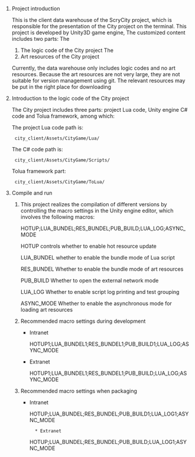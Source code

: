 
1. Project introduction

	This is the client data warehouse of the ScryCity project, which is responsible for the presentation of the City project on the terminal. This project is developed by Unity3D game engine,
	The customized content includes two parts:
	The
	1. The logic code of the City project
	The
	2. Art resources of the City project

	Currently, the data warehouse only includes logic codes and no art resources. Because the art resources are not very large, they are not suitable for version management using git.
	The relevant resources may be put in the right place for downloading

2. Introduction to the logic code of the City project

	The City project includes three parts: project Lua code, Unity engine C# code and Tolua framework, among which:

	The project Lua code path is:

		city_client/Assets/CityGame/Lua/

	The C# code path is:

		city_client/Assets/CityGame/Scripts/

	Tolua framework part:

		city_client/Assets/CityGame/ToLua/

3. Compile and run

	1. This project realizes the compilation of different versions by controlling the macro settings in the Unity engine editor, which involves the following macros:

		HOTUP;LUA_BUNDEL;RES_BUNDEL;PUB_BUILD;LUA_LOG;ASYNC_MODE

		HOTUP controls whether to enable hot resource update

		LUA_BUNDEL whether to enable the bundle mode of Lua script

		RES_BUNDEL Whether to enable the bundle mode of art resources

		PUB_BUILD Whether to open the external network mode

		LUA_LOG Whether to enable script log printing and test grouping

		ASYNC_MODE Whether to enable the asynchronous mode for loading art resources
		
	2. Recommended macro settings during development

		* Intranet

			HOTUP1;LUA_BUNDEL1;RES_BUNDEL1;PUB_BUILD1;LUA_LOG;ASYNC_MODE

		* Extranet

			HOTUP1;LUA_BUNDEL1;RES_BUNDEL1;PUB_BUILD;LUA_LOG;ASYNC_MODE

	3. Recommended macro settings when packaging

		* Intranet

			HOTUP;LUA_BUNDEL;RES_BUNDEL;PUB_BUILD1;LUA_LOG1;ASYNC_MODE

				* Extranet

			HOTUP;LUA_BUNDEL;RES_BUNDEL;PUB_BUILD;LUA_LOG1;ASYNC_MODE
			

	
